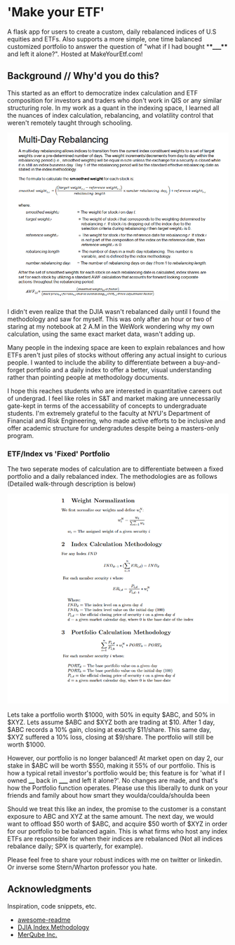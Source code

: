 # 'Make your ETF'

A flask app for users to create a custom, daily rebalanced indices of U.S equities and ETFs. Also supports a more simple, one time balanced customized portfolio to answer the question of "what if I had bought \***\*\_\_\_\*\*** and left it alone?". Hosted at MakeYourEtf.com!

## Background // Why'd you do this?

This started as an effort to democratize index calculation and ETF composition for investors and traders who don't work in QIS or any similar structuring role. In my work as a quant in the indexing space, I learned all the nuances of index calculation, rebalancing, and volatility control that weren't remotely taught through schooling.

![image info](./static/DJMethodology.png)

I didn't even realize that the DJIA wasn't rebalanced daily until I found the methodology and saw for myself. This was only after an hour or two of staring at my notebook at 2 A.M in the WeWork wondering why my own calculation, using the same exact market data, wasn't adding up.

Many people in the indexing space are keen to explain rebalances and how ETFs aren't just piles of stocks without offering any actual insight to curious people. I wanted to include the ability to differentiate between a buy-and-forget portfolio and a daily index to offer a better, visual understanding rather than pointing people at methodology documents.

I hope this reaches students who are interested in quantitative careers out of undergrad. I feel like roles in S&T and market making are unnecessarily gate-kept in terms of the accessability of concepts to undergraduate students. I'm extremely grateful to the faculty at NYU's Department of Financial and Risk Engineering, who made active efforts to be inclusive and offer academic structure for undergradutes despite being a masters-only program.

### ETF/Index vs 'Fixed' Portfolio

The two seperate modes of calculation are to differentiate between a fixed portfolio and a daily rebalanced index. The methodologies are as follows (Detailed walk-through description is below)

![image info](./static/index_methodology.png)

Lets take a portfolio worth $1000, with 50% in equity $ABC, and 50% in $XYZ. Lets assume $ABC and $XYZ both are trading at $10. After 1 day, $ABC records a 10% gain, closing at exactly $11/share. This same day, $XYZ suffered a 10% loss, closing at $9/share. The portfolio will still be worth $1000.

However, our portfolio is no longer balanced! At market open on day 2, our stake in $ABC will be worth $550, making it 55% of our portfolio. This is how a typical retail investor's portfolio would be; this feature is for 'what if I owned **\_\_** back in **\_\_\_** and left it alone?'. No changes are made, and that's how the Portfolio function operates. Please use this liberally to dunk on your friends and family about how smart they woulda/coulda/shoulda been

Should we treat this like an index, the promise to the customer is a constant exposure to ABC and XYZ at the same amount. The next day, we would want to offload $50 worth of $ABC, and acquire $50 worth of $XYZ in order for our portfolio to be balanced again. This is what firms who host any index ETFs are responsible for when their indices are rebalanced (Not all indices rebalance daily; SPX is quarterly, for example).

Please feel free to share your robust indices with me on twitter or linkedin. Or inverse some Stern/Wharton professor you hate.

## Acknowledgments

Inspiration, code snippets, etc.

- [awesome-readme](https://github.com/matiassingers/awesome-readme)
- [DJIA Index Methodology](https://www.spglobal.com/spdji/en/documents/methodologies/methodology-dj-averages.pdf)
- [MerQube Inc.](https://www.merqube.com)
